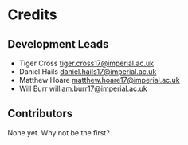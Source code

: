 Credits
=====

Development Leads
----------------

* Tiger Cross <tiger.cross17@imperial.ac.uk>
* Daniel Hails <daniel.hails17@imperial.ac.uk>
* Matthew Hoare <matthew.hoare17@imperial.ac.uk>
* Will Burr <william.burr17@imperial.ac.uk>

Contributors
------------

None yet. Why not be the first?
